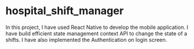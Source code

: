 # hospital_shift_manager
In this project, I have used React Native to develop the mobile application. I have build efficient state management context API to change the state of a shifts. I have also implemented the Authentication on login screen.
